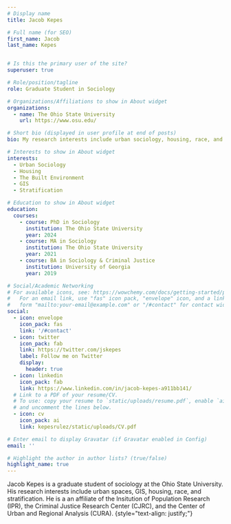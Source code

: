 ```yaml
---
# Display name
title: Jacob Kepes

# Full name (for SEO)
first_name: Jacob
last_name: Kepes


# Is this the primary user of the site?
superuser: true

# Role/position/tagline
role: Graduate Student in Sociology

# Organizations/Affiliations to show in About widget
organizations:
  - name: The Ohio State University
    url: https://www.osu.edu/

# Short bio (displayed in user profile at end of posts)
bio: My research interests include urban sociology, housing, race, and stratification.

# Interests to show in About widget
interests:
  - Urban Sociology
  - Housing
  - The Built Environment
  - GIS
  - Stratification

# Education to show in About widget
education:
  courses:
    - course: PhD in Sociology
      institution: The Ohio State University
      year: 2024
    - course: MA in Sociology
      institution: The Ohio State University
      year: 2021
    - course: BA in Sociology & Criminal Justice
      institution: University of Georgia
      year: 2019

# Social/Academic Networking
# For available icons, see: https://wowchemy.com/docs/getting-started/page-builder/#icons
#   For an email link, use "fas" icon pack, "envelope" icon, and a link in the
#   form "mailto:your-email@example.com" or "/#contact" for contact widget.
social:
  - icon: envelope
    icon_pack: fas
    link: '/#contact'
  - icon: twitter
    icon_pack: fab
    link: https://twitter.com/jskepes
    label: Follow me on Twitter
    display:
      header: true
  - icon: linkedin
    icon_pack: fab
    link: https://www.linkedin.com/in/jacob-kepes-a911bb141/
  # Link to a PDF of your resume/CV.
  # To use: copy your resume to `static/uploads/resume.pdf`, enable `ai` icons in `params.yaml`,
  # and uncomment the lines below.
  - icon: cv
    icon_pack: ai
    link: kepesrulez/static/uploads/CV.pdf

# Enter email to display Gravatar (if Gravatar enabled in Config)
email: ''

# Highlight the author in author lists? (true/false)
highlight_name: true
---
```


Jacob Kepes is a graduate student of sociology at the Ohio State University. His research interests include urban spaces, GIS, housing, race, and stratification. He is a an affiliate of the Insitution of Population Research (IPR), the Criminal Justice Research Center (CJRC), and the Center of Urban and Regional Analysis (CURA).
{style="text-align: justify;"}
